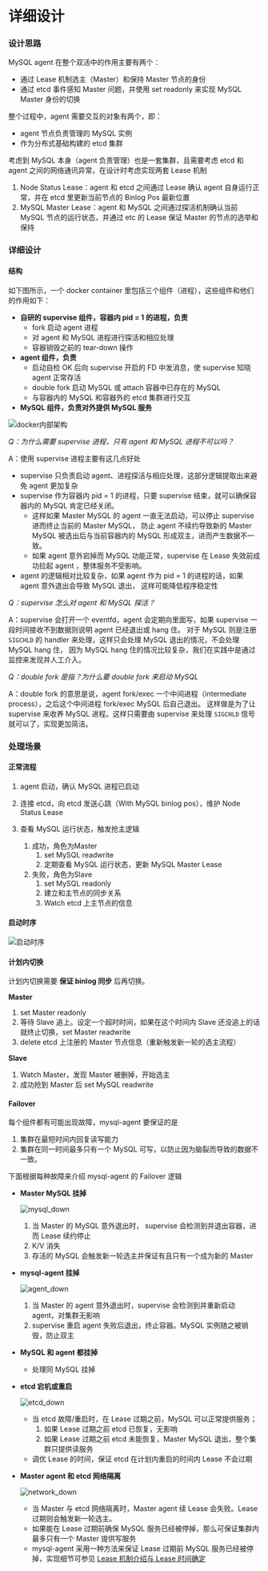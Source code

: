 # 详细设计

### 设计思路
MySQL agent 在整个双活中的作用主要有两个：

- 通过 Lease 机制选主（Master）和保持 Master 节点的身份
- 通过 etcd 事件感知 Master 问题，并使用 set readonly 来实现 MySQL Master 身份的切换

整个过程中，agent 需要交互的对象有两个，即：

- agent 节点负责管理的 MySQL 实例
- 作为分布式基础构建的 etcd 集群

考虑到 MySQL 本身（agent 负责管理）也是一套集群，且需要考虑 etcd 和 agent 之间的网络通讯异常，在设计时考虑实现两套 Lease 机制

1. Node Status Lease：agent 和 etcd 之间通过 Lease 确认 agent 自身运行正常，并在 etcd 里更新当前节点的 Binlog Pos 最新位置
2. MySQL Master Lease：agent 和 MySQL 之间通过探活机制确认当前 MySQL 节点的运行状态，并通过 etc 的 Lease 保证 Master 的节点的选举和保持

### 详细设计
#### 结构
如下图所示，一个 docker container 里包括三个组件（进程），这些组件和他们的作用如下：

- __自研的 supervise 组件，容器内 pid = 1 的进程，负责__
    - fork 启动 agent 进程
    - 对 agent 和 MySQL 进程进行探活和相应处理 
    - 容器销毁之前的 tear-down 操作
- __agent 组件，负责__
    - 启动自检 OK 后向 supervise 开启的 FD 中发消息，使 supervise 知晓 agent 正常存活
    - double fork 启动 MySQL 或 attach 容器中已存在的 MySQL
    - 与容器内的 MySQL 和容器外的 etcd 集群进行交互
- __MySQL 组件，负责对外提供 MySQL 服务__

![docker内部架构](docker.png)

*Q：为什么需要 supervise 进程，只有 agent 和 MySQL 进程不可以吗？*

A：使用 supervise 进程主要有这几点好处

- supervise 只负责启动 agent、进程探活与相应处理，这部分逻辑提取出来避免 agent 更加复杂
- supervise 作为容器内 pid = 1 的进程，只要 supervise 结束，就可以确保容器内的 MySQL 肯定已经关闭。
    - 这样如果 Master MySQL 的 agent 一直无法启动，可以停止 supervise 进而终止当前的 Master MySQL，
防止 agent 不续约导致新的 Master MySQL 被选出后与当前容器内的 MySQL 形成双主，进而产生数据不一致。
    - 如果 agent 意外宕掉而 MySQL 功能正常，supervise 在 Lease 失效前成功拉起 agent ，整体服务不受影响。
- agent 的逻辑相对比较复杂，如果 agent 作为 pid = 1 的进程的话，如果 agent 意外退出会导致 MySQL 退出，
这样可能降低程序稳定性  

*Q：supervise 怎么对 agent 和 MySQL 探活？*

A：supervise 会打开一个 eventfd，agent 会定期向里面写，如果 supervise 一段时间接收不到数据则说明 agent 已经退出或 hang 住。
对于 MySQL 则是注册 `SIGCHLD` 的 handler 来处理，这样只会处理 MySQL 退出的情况，不会处理 MySQL hang 住，
因为 MySQL hang 住的情况比较复杂，我们在实践中是通过监控来发现并人工介入。


*Q：double fork 是指？为什么要 double fork 来启动 MySQL*

A：double fork 的意思是说，agent fork/exec 一个中间进程（intermediate process），之后这个中间进程 fork/exec MySQL 后自己退出。
这样做是为了让 supervise 来收养 MySQL 进程。这样只需要由 supervise 来处理 `SIGCHLD` 信号就可以了，实现更加简洁。


### 处理场景

#### 正常流程
1. agent 启动，确认 MySQL 进程已启动
2. 连接 etcd，向 etcd 发送心跳（With MySQL binlog pos），维护 Node Status Lease
3. 查看 MySQL 运行状态，触发抢主逻辑

    1. 成功，角色为Master
        1. set MySQL readwrite 
        2. 定期查看 MySQL 运行状态，更新 MySQL Master Lease
    2. 失败，角色为Slave
        1. set MySQL readonly
        2. 建立和主节点的同步关系
        3. Watch etcd 上主节点的信息

#### 启动时序
![启动时序](bootstrap_timing.png)


#### 计划内切换

计划内切换需要 **保证 binlog 同步** 后再切换。

__Master__
1. set Master readonly 
2. 等待 Slave 追上。设定一个超时时间，如果在这个时间内 Slave 还没追上的话就终止切换，set Master readwrite
3. delete etcd 上注册的 Master 节点信息（重新触发新一轮的选主流程）

__Slave__
1. Watch Master，发现 Master 被删掉，开始选主
2. 成功抢到 Master 后 set MySQL readwrite

#### Failover

每个组件都有可能出现故障，mysql-agent 要保证的是 
1. 集群在最短时间内回复读写能力
2. 集群在同一时间最多只有一个 MySQL 可写，以防止因为脑裂而导致的数据不一致。

下面根据每种故障来介绍 mysql-agent 的 Failover 逻辑

- __Master MySQL 挂掉__

    ![mysql_down](mysql_down.png)
    1. 当 Master 的 MySQL 意外退出时， supervise 会检测到并退出容器，进而 Lease 续约停止 
    2. K/V 消失 
    3. 存活的 MySQL 会触发新一轮选主并保证有且只有一个成为新的 Master


    
- __mysql-agent 挂掉__

    ![agent_down](agent_down.png)
    1. 当 Master 的 agent 意外退出时，supervise 会检测到并重新启动 agent，对集群无影响
    2. supervise 重启 agent 失败后退出，终止容器。MySQL 实例随之被销毁，防止双主
    


- __MySQL 和 agent 都挂掉__
    - 处理同 MySQL 挂掉 
    
- __etcd 宕机或重启__ 
    
    ![etcd_down](etcd_down.png)
    - 当 etcd 故障/重启时，在 Lease 过期之前，MySQL 可以正常提供服务；
        1. 如果 Lease 过期之前 etcd 已恢复，无影响
        2. 如果 Lease 过期之前 etcd 未能恢复，Master MySQL 退出，整个集群只提供读服务
    - 调优 Lease 的时间，保证 etcd 在计划内重启的时间内 Lease 不会过期

- __Master agent 和 etcd 网络隔离__
    
    ![network_down](network_down.png)
    - 当 Master 与 etcd 网络隔离时，Master agent 续 Lease 会失败。Lease 过期则会触发新一轮选主。
    - 如果能在 Lease 过期前确保 MySQL 服务已经被停掉，那么可保证集群内最多只有一个 Master 提供写服务
    - mysql-agent 采用一种方法来保证 Lease 过期前 MySQL 服务已经被停掉，实现细节可参见 [Lease 机制介绍与 Lease 时间确定](lease.md)
